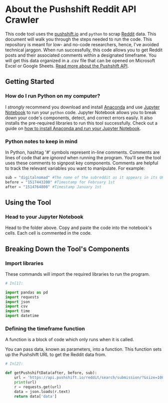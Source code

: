 # About the Pushshift Reddit API Crawler

This code tool uses the [pushshift.io](https://pushshift.io/) and `python` to scrap [Reddit](https://www.reddit.com/) data. This document will walk you through the steps needed to run the code. This repository is meant for low- and no-code researchers, hence, I've avoided technical jarggon. When run successfully, this code allows you to get Reddit posts and their associated comments within a designated timeframe. You will get this data organized in a .csv file that can be opened on Microsoft Excel or Google Sheets. [Read more about the Pushshift API](https://github.com/pushshift/api).

## Getting Started

### How do I run Python on my computer?
I *strongly* recommend you download and install [Anaconda](https://www.anaconda.com/) and use [Jupyter Notebook](https://jupyter.org/) to run your `python` code. Jupyter Notebook allows you to break down your code's components, detect, and correct errors easily. It also installs the pre-required libraries to run this tool successfully. Check out a guide on [how to install Anaconda and run your Jupyter Notebook](https://sparkbyexamples.com/python/install-anaconda-jupyter-notebook/).

### Python notes to keep in mind
In Python, hashtag '#' symbols represent in-line comments. Comments are lines of code that are *ignored* when running the program. You'll see the tool uses these comments to signpost key components. Comments are helpful to track the relevant variables you want to manipulate. For example: 

```python
sub = "digitalnomad" #The name of the subreddit as it appears in its URL, in this case, https://www.reddit.com/r/digitalnomad/
before = "1517443200" #Timestamp for February 1st
after = "1514764800" #Timestamp January 1st
```

## Using the Tool

### Head to your Jupyter Notebook

Head to the folder above. Copy and paste the code into the notebook's cells. Each cell is commented in the code. 

## Breaking Down the Tool's Components

### Import libraries

These commands will import the required libraries to run the program. 

```python
# In[1]:

import pandas as pd
import requests
import json
import csv
import time
import datetime
```

### Defining the timeframe function

A function is a block of code which only runs when it is called.

You can pass data, known as parameters, into a function. This function sets up the Pushshift URL to get the Reddit data from. 

```python
# In[2]:

def getPushshiftData(after, before, sub):
    url = 'https://api.pushshift.io/reddit/search/submission/?&size=1000&after='+str(after)+'&before='+str(before)+'&subreddit='+str(sub)
    print(url)
    r = requests.get(url)
    data = json.loads(r.text)
    return data['data']
```